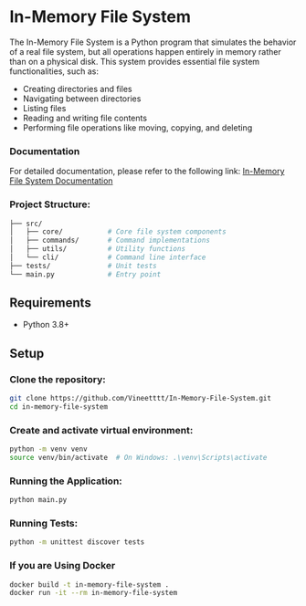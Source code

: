 # In-Memory File System

The In-Memory File System is a Python program that simulates the behavior of a real file system, but all operations happen entirely in memory rather than on a physical disk. This system provides essential file system functionalities, such as:

- Creating directories and files
- Navigating between directories
- Listing files
- Reading and writing file contents
- Performing file operations like moving, copying, and deleting

### Documentation

For detailed documentation, please refer to the following link:
[In-Memory File System Documentation](https://docs.google.com/document/d/18mTw-96WIyoxFCPuLEvCF2Ug_9saY-JDS4HFDe5veBw/edit?usp=sharing)

### Project Structure:
```bash
├── src/
│   ├── core/           # Core file system components
│   ├── commands/       # Command implementations
│   ├── utils/          # Utility functions
│   └── cli/            # Command line interface
├── tests/              # Unit tests
└── main.py             # Entry point
```

## Requirements
- Python 3.8+

## Setup

### Clone the repository:
```bash
git clone https://github.com/Vineetttt/In-Memory-File-System.git
cd in-memory-file-system
```

### Create and activate virtual environment:
```bash
python -m venv venv
source venv/bin/activate  # On Windows: .\venv\Scripts\activate
```

### Running the Application:
```bash
python main.py
```

### Running Tests:
```bash
python -m unittest discover tests
```

### If you are Using Docker
```bash
docker build -t in-memory-file-system .
docker run -it --rm in-memory-file-system
```
